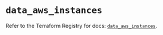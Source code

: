 # `data_aws_instances`

Refer to the Terraform Registry for docs: [`data_aws_instances`](https://registry.terraform.io/providers/hashicorp/aws/6.4.0/docs/data-sources/instances).
